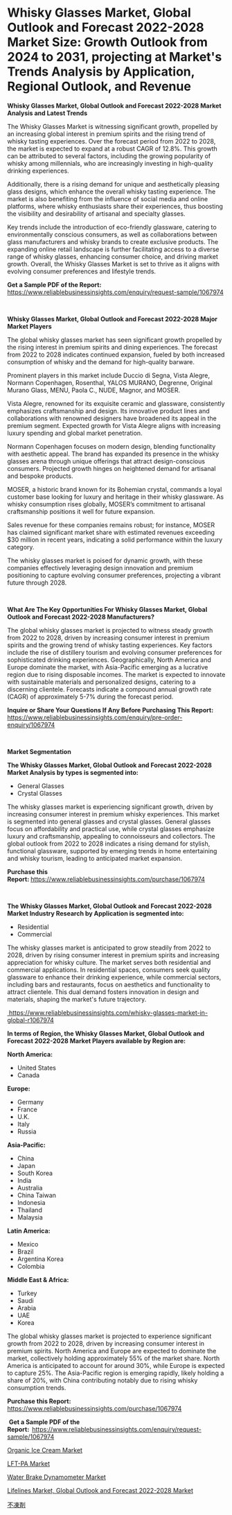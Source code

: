 <p><h1>Whisky Glasses Market, Global Outlook and Forecast 2022-2028 Market Size: Growth Outlook from 2024 to 2031, projecting at Market's Trends Analysis by Application, Regional Outlook, and Revenue</h1></p><p><strong>Whisky Glasses Market, Global Outlook and Forecast 2022-2028 Market Analysis and Latest Trends</strong></p>
<p><p>The Whisky Glasses Market is witnessing significant growth, propelled by an increasing global interest in premium spirits and the rising trend of whisky tasting experiences. Over the forecast period from 2022 to 2028, the market is expected to expand at a robust CAGR of 12.8%. This growth can be attributed to several factors, including the growing popularity of whisky among millennials, who are increasingly investing in high-quality drinking experiences.</p><p>Additionally, there is a rising demand for unique and aesthetically pleasing glass designs, which enhance the overall whisky tasting experience. The market is also benefiting from the influence of social media and online platforms, where whisky enthusiasts share their experiences, thus boosting the visibility and desirability of artisanal and specialty glasses.</p><p>Key trends include the introduction of eco-friendly glassware, catering to environmentally conscious consumers, as well as collaborations between glass manufacturers and whisky brands to create exclusive products. The expanding online retail landscape is further facilitating access to a diverse range of whisky glasses, enhancing consumer choice, and driving market growth. Overall, the Whisky Glasses Market is set to thrive as it aligns with evolving consumer preferences and lifestyle trends.</p></p>
<p><strong>Get a Sample PDF of the Report:&nbsp;</strong> <a href="https://www.reliablebusinessinsights.com/enquiry/request-sample/1067974">https://www.reliablebusinessinsights.com/enquiry/request-sample/1067974</a></p>
<p>&nbsp;</p>
<p><strong>Whisky Glasses Market, Global Outlook and Forecast 2022-2028 Major Market Players</strong></p>
<p><p>The global whisky glasses market has seen significant growth propelled by the rising interest in premium spirits and dining experiences. The forecast from 2022 to 2028 indicates continued expansion, fueled by both increased consumption of whisky and the demand for high-quality barware.</p><p>Prominent players in this market include Duccio di Segna, Vista Alegre, Normann Copenhagen, Rosenthal, YALOS MURANO, Degrenne, Original Murano Glass, MENU, Paola C., NUDE, Magnor, and MOSER. </p><p>Vista Alegre, renowned for its exquisite ceramic and glassware, consistently emphasizes craftsmanship and design. Its innovative product lines and collaborations with renowned designers have broadened its appeal in the premium segment. Expected growth for Vista Alegre aligns with increasing luxury spending and global market penetration.</p><p>Normann Copenhagen focuses on modern design, blending functionality with aesthetic appeal. The brand has expanded its presence in the whisky glasses arena through unique offerings that attract design-conscious consumers. Projected growth hinges on heightened demand for artisanal and bespoke products.</p><p>MOSER, a historic brand known for its Bohemian crystal, commands a loyal customer base looking for luxury and heritage in their whisky glassware. As whisky consumption rises globally, MOSER’s commitment to artisanal craftsmanship positions it well for future expansion.</p><p>Sales revenue for these companies remains robust; for instance, MOSER has claimed significant market share with estimated revenues exceeding $30 million in recent years, indicating a solid performance within the luxury category. </p><p>The whisky glasses market is poised for dynamic growth, with these companies effectively leveraging design innovation and premium positioning to capture evolving consumer preferences, projecting a vibrant future through 2028.</p></p>
<p>&nbsp;</p>
<p><strong>What Are The Key Opportunities For Whisky Glasses Market, Global Outlook and Forecast 2022-2028 Manufacturers?</strong></p>
<p><p>The global whisky glasses market is projected to witness steady growth from 2022 to 2028, driven by increasing consumer interest in premium spirits and the growing trend of whisky tasting experiences. Key factors include the rise of distillery tourism and evolving consumer preferences for sophisticated drinking experiences. Geographically, North America and Europe dominate the market, with Asia-Pacific emerging as a lucrative region due to rising disposable incomes. The market is expected to innovate with sustainable materials and personalized designs, catering to a discerning clientele. Forecasts indicate a compound annual growth rate (CAGR) of approximately 5-7% during the forecast period.</p></p>
<p><strong>Inquire or Share Your Questions If Any Before Purchasing This Report:</strong> <a href="https://www.reliablebusinessinsights.com/enquiry/pre-order-enquiry/1067974">https://www.reliablebusinessinsights.com/enquiry/pre-order-enquiry/1067974</a></p>
<p>&nbsp;</p>
<p><strong>Market Segmentation</strong></p>
<p><strong>The Whisky Glasses Market, Global Outlook and Forecast 2022-2028 Market Analysis by types is segmented into:</strong></p>
<p><ul><li>General Glasses</li><li>Crystal Glasses</li></ul></p>
<p><p>The whisky glasses market is experiencing significant growth, driven by increasing consumer interest in premium whisky experiences. This market is segmented into general glasses and crystal glasses. General glasses focus on affordability and practical use, while crystal glasses emphasize luxury and craftsmanship, appealing to connoisseurs and collectors. The global outlook from 2022 to 2028 indicates a rising demand for stylish, functional glassware, supported by emerging trends in home entertaining and whisky tourism, leading to anticipated market expansion.</p></p>
<p><strong>Purchase this Report:&nbsp;</strong><a href="https://www.reliablebusinessinsights.com/purchase/1067974">https://www.reliablebusinessinsights.com/purchase/1067974</a></p>
<p>&nbsp;</p>
<p><strong>The Whisky Glasses Market, Global Outlook and Forecast 2022-2028 Market Industry Research by Application is segmented into:</strong></p>
<p><ul><li>Residential</li><li>Commercial</li></ul></p>
<p><p>The whisky glasses market is anticipated to grow steadily from 2022 to 2028, driven by rising consumer interest in premium spirits and increasing appreciation for whisky culture. The market serves both residential and commercial applications. In residential spaces, consumers seek quality glassware to enhance their drinking experience, while commercial sectors, including bars and restaurants, focus on aesthetics and functionality to attract clientele. This dual demand fosters innovation in design and materials, shaping the market's future trajectory.</p></p>
<p><a href="https://www.reliablebusinessinsights.com/whisky-glasses-market-in-global-r1067974">&nbsp;https://www.reliablebusinessinsights.com/whisky-glasses-market-in-global-r1067974</a></p>
<p><strong>In terms of Region, the Whisky Glasses Market, Global Outlook and Forecast 2022-2028 Market Players available by Region are:</strong></p>
<p>
    <p> <strong> North America: </strong>
        <ul>
            <li>United States</li>
            <li>Canada</li>
        </ul>
        </p> 
    <p> <strong> Europe: </strong>
        <ul>
            <li>Germany</li>
            <li>France</li>
            <li>U.K.</li>
            <li>Italy</li>
            <li>Russia</li>
        </ul>
        </p> 
    <p> <strong> Asia-Pacific: </strong>
        <ul>
            <li>China</li>
            <li>Japan</li>
            <li>South Korea</li>
            <li>India</li>
            <li>Australia</li>
            <li>China Taiwan</li>
            <li>Indonesia</li>
            <li>Thailand</li>
            <li>Malaysia</li>
        </ul>
        </p> 
    <p> <strong> Latin America: </strong>
        <ul>
            <li>Mexico</li>
            <li>Brazil</li>
            <li>Argentina Korea</li>
            <li>Colombia</li>
        </ul>
        </p> 
    <p> <strong> Middle East & Africa: </strong>
        <ul>
            <li>Turkey</li>
            <li>Saudi</li>
            <li>Arabia</li>
            <li>UAE</li>
            <li>Korea</li>
        </ul>
    </p>
    </p>
<p><p>The global whisky glasses market is projected to experience significant growth from 2022 to 2028, driven by increasing consumer interest in premium spirits. North America and Europe are expected to dominate the market, collectively holding approximately 55% of the market share. North America is anticipated to account for around 30%, while Europe is expected to capture 25%. The Asia-Pacific region is emerging rapidly, likely holding a share of 20%, with China contributing notably due to rising whisky consumption trends.</p></p>
<p><strong>Purchase this Report: </strong><a href="https://www.reliablebusinessinsights.com/purchase/1067974">https://www.reliablebusinessinsights.com/purchase/1067974</a></p>
<p>&nbsp;<strong>Get a Sample PDF of the Report:&nbsp;&nbsp;</strong><a href="https://www.reliablebusinessinsights.com/enquiry/request-sample/1067974">https://www.reliablebusinessinsights.com/enquiry/request-sample/1067974</a></p>
<p><strong></strong></p>
<p><p><a href="https://medium.com/@sharquayrhodes1927/global-organic-ice-cream-market-size-share-analysis-by-product-type-by-application-by-region-11bd19c02852">Organic Ice Cream Market</a></p><p><a href="https://issuu.com/reportprime-2/docs/lft-pa-market-size-2030.pptx_afb99836a2e11b">LFT-PA Market</a></p><p><a href="https://issuu.com/reportprime-2/docs/water-brake-dynamometer-market-size_5fc3eb0a6b21bd">Water Brake Dynamometer Market</a></p><p><a href="https://github.com/nicoletavirag/Market-Research-Report-List-5/blob/main/lifelines-market-global-outlook-and-forecast-2022-2028-market.md">Lifelines Market, Global Outlook and Forecast 2022-2028 Market</a></p><p><a href="https://medium.com/@mayeuwjvassey/antifreeze-agent%E5%B8%82%E5%A0%B4%E3%81%AE%E8%A6%8F%E6%A8%A1%E3%81%A8%E3%82%B7%E3%82%A7%E3%82%A2%E5%88%86%E6%9E%90-%E6%88%90%E9%95%B7%E5%8B%95%E5%90%91%E3%81%A8%E4%BA%88%E6%B8%AC-2024%E5%B9%B4-2031%E5%B9%B4-72221201c096">不凍剤</a></p></p>